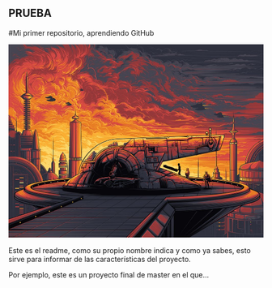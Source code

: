 ## PRUEBA
#Mi primer repositorio, aprendiendo GitHub

![PRUEBA](https://github.com/Fran-Mateos/PRUEBA/blob/main/Star_wars_dan_mumford_2.jpg)


Este es el readme, como su propio nombre indica y como ya sabes, esto sirve para informar de las características del proyecto. 

Por ejemplo, este es un proyecto final de master en el que...

